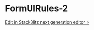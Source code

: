 # FormUIRules-2

[Edit in StackBlitz next generation editor ⚡️](https://stackblitz.com/~/github.com/mahesh529/FormUIRules-2)